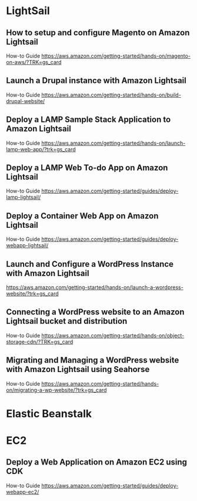 # LightSail
## How to setup and configure Magento on Amazon Lightsail
How-to Guide https://aws.amazon.com/getting-started/hands-on/magento-on-aws/?TRK=gs_card

## Launch a Drupal instance with Amazon Lightsail
How-to Guide https://aws.amazon.com/getting-started/hands-on/build-drupal-website/

## Deploy a LAMP Sample Stack Application to Amazon Lightsail
How-to Guide https://aws.amazon.com/getting-started/hands-on/launch-lamp-web-app/?trk=gs_card

## Deploy a LAMP Web To-do App on Amazon Lightsail
How-to Guide https://aws.amazon.com/getting-started/guides/deploy-lamp-lightsail/

## Deploy a Container Web App on Amazon Lightsail
How-to Guide https://aws.amazon.com/getting-started/guides/deploy-webapp-lightsail/

## Launch and Configure a WordPress Instance with Amazon Lightsail
https://aws.amazon.com/getting-started/hands-on/launch-a-wordpress-website/?trk=gs_card

## Connecting a WordPress website to an Amazon Lightsail bucket and distribution
How-to Guide https://aws.amazon.com/getting-started/hands-on/object-storage-cdn/?TRK=gs_card

## Migrating and Managing a WordPress website with Amazon Lightsail using Seahorse
How-to Guide https://aws.amazon.com/getting-started/hands-on/migrating-a-wp-website/?trk=gs_card

# Elastic Beanstalk

# EC2

## Deploy a Web Application on Amazon EC2 using CDK 
How-to Guide https://aws.amazon.com/getting-started/guides/deploy-webapp-ec2/
